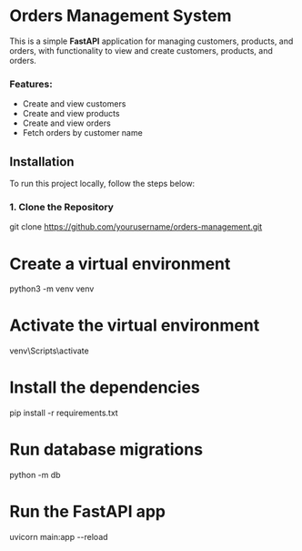 # Orders Management System

This is a simple **FastAPI** application for managing customers, products, and orders, with functionality to view and create customers, products, and orders.

### Features:
- Create and view customers
- Create and view products
- Create and view orders
- Fetch orders by customer name

## Installation

To run this project locally, follow the steps below:

### 1. Clone the Repository
git clone https://github.com/yourusername/orders-management.git

# Create a virtual environment
python3 -m venv venv

# Activate the virtual environment
venv\Scripts\activate

# Install the dependencies
pip install -r requirements.txt

# Run database migrations
python -m db

# Run the FastAPI app
uvicorn main:app --reload



